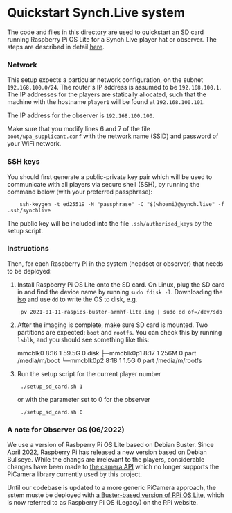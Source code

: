 # Quickstart Synch.Live system

The code and files in this directory are used to quickstart an SD card running Raspberry Pi OS Lite for a Synch.Live player hat or observer. The steps are described in detail [here](https://mis.pm/synch-live-part-4#player-setup).

### Network

This setup expects a particular network configuration, on the subnet `192.168.100.0/24`. The router's IP address is assumed to be `192.168.100.1`. The IP addresses for the players are statically allocated, such that the machine with the hostname `player1` will be found at `192.168.100.101`.

The IP address for the observer is `192.168.100.100`.

Make sure that you modify lines 6 and 7 of the file `boot/wpa_supplicant.conf` with the network name (SSID) and password of your WiFi network.

### SSH keys

You should first generate a public-private key pair which will be used to communicate with all players via secure shell (SSH), by running the command below (with your preferred passphrase):

        ssh-keygen -t ed25519 -N "passphrase" -C "$(whoami)@synch.live" -f .ssh/synchlive

The public key will be included into the file `.ssh/authorised_keys` by the setup script.

### Instructions

Then, for each Raspberry Pi in the system (headset or observer) that needs to be deployed:

1. Install Raspberry Pi OS Lite onto the SD card. On Linux, plug the SD card in and find the device name by running `sudo fdisk -l`. Downloading the [iso](https://www.raspberrypi.com/software/operating-systems/) and use `dd` to write the OS to disk, e.g.

        pv 2021-01-11-raspios-buster-armhf-lite.img | sudo dd of=/dev/sdb

2. After the imaging is complete, make sure SD card is mounted. Two partitions are expected: `boot` and `rootfs`. You can check this by running `lsblk`, and you should see something like this:

    mmcblk0        8:16   1  59.5G  0 disk
    ├─mmcblk0p1    8:17   1   256M  0 part  /media/m/boot
    └─mmcblk0p2    8:18   1   1.5G  0 part  /media/m/rootfs


3. Run the setup script for the current player number

        ./setup_sd_card.sh 1

   or with the parameter set to 0 for the observer

        ./setup_sd_card.sh 0

### A note for Observer OS (06/2022)

We use a version of Rasbperry Pi OS Lite based on Debian Buster. Since April 2022, Raspberry Pi has released a new version based on Debian Bullseye. While the changs are irrelevant to the players, considerable changes have been made to [the camera API](https://www.raspberrypi.com/news/bullseye-camera-system/) which no longer supports the PiCamera library currently used by this project.

Until our codebase is updated to a more generic PiCamera approach, the sstem muste be deployed with  [a Buster-based version of RPi OS Lite](https://downloads.raspberrypi.org/raspios_oldstable_lite_armhf/images/raspios_oldstable_lite_armhf-2022-04-07/2022-04-04-raspios-buster-armhf-lite.img.xz), which is now referred to as Raspberry Pi OS (Legacy) on the RPi website.
